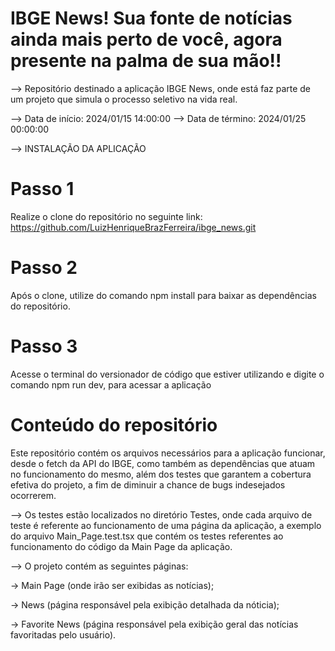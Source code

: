 # IBGE News! Sua fonte de notícias ainda mais perto de você, agora presente na palma de sua mão!!

--> Repositório destinado a aplicação IBGE News, onde está faz parte de um projeto que simula o processo seletivo na vida real.

--> Data de início: 2024/01/15 14:00:00
--> Data de término: 2024/01/25 00:00:00

--> INSTALAÇÃO DA APLICAÇÃO

# Passo 1

Realize o clone do repositório no seguinte link: https://github.com/LuizHenriqueBrazFerreira/ibge_news.git

# Passo 2

Após o clone, utilize do comando npm install para baixar as dependências do repositório.

# Passo 3

Acesse o terminal do versionador de código que estiver utilizando e digite o comando npm run dev, para acessar a aplicação

# Conteúdo do repositório

Este repositório contém os arquivos necessários para a aplicação funcionar, desde o fetch da API do IBGE, como também as dependências que atuam no funcionamento do mesmo, além dos testes que garantem a cobertura efetiva do projeto, a fim de diminuir a chance de bugs indesejados ocorrerem.

--> Os testes estão localizados no diretório Testes, onde cada arquivo de teste é referente ao funcionamento de uma página da aplicação, a exemplo do arquivo Main_Page.test.tsx que contém os testes referentes ao funcionamento do código da Main Page da aplicação.

--> O projeto contém as seguintes páginas:

-> Main Page (onde irão ser exibidas as notícias);

-> News (página responsável pela exibição detalhada da nóticia);

-> Favorite News (página responsável pela exibição geral das notícias favoritadas pelo usuário).
